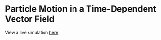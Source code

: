 # Particle Motion in a Time-Dependent Vector Field

View a live simulation [here](https://pulasthi-u.github.io/vector-field-animation/).
